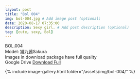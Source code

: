 ```yaml
---
layout: post
title: "Bol 004"
img: bol-004.jpg # Add image post (optional)
date: 2020-08-17 07:35:00
description: Sexy girl. # Add post description (optional)
tag: [cute, sexy, Bol]
---
```

BOL.004  
Model: 猫九酱Sakura                                                              
Images in download package have full quality                    
Google Drive [Download Full](http://gestyy.com/ewBkGz)

{% include image-gallery.html folder="/assets/img/bol-004/" %}
